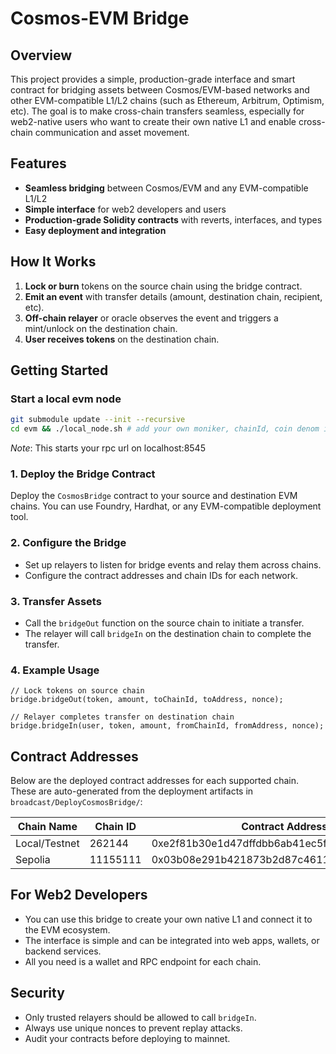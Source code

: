 # Cosmos-EVM Bridge

## Overview
This project provides a simple, production-grade interface and smart contract for bridging assets between Cosmos/EVM-based networks and other EVM-compatible L1/L2 chains (such as Ethereum, Arbitrum, Optimism, etc). The goal is to make cross-chain transfers seamless, especially for web2-native users who want to create their own native L1 and enable cross-chain communication and asset movement.

## Features
- **Seamless bridging** between Cosmos/EVM and any EVM-compatible L1/L2
- **Simple interface** for web2 developers and users
- **Production-grade Solidity contracts** with reverts, interfaces, and types
- **Easy deployment and integration**

## How It Works
1. **Lock or burn** tokens on the source chain using the bridge contract.
2. **Emit an event** with transfer details (amount, destination chain, recipient, etc).
3. **Off-chain relayer** or oracle observes the event and triggers a mint/unlock on the destination chain.
4. **User receives tokens** on the destination chain.

## Getting Started

### Start a local evm node
```sh
git submodule update --init --recursive
cd evm && ./local_node.sh # add your own moniker, chainId, coin denom in ./local_node.sh file
```
*Note*: This starts your rpc url on localhost:8545

### 1. Deploy the Bridge Contract
Deploy the `CosmosBridge` contract to your source and destination EVM chains. You can use Foundry, Hardhat, or any EVM-compatible deployment tool.

### 2. Configure the Bridge
- Set up relayers to listen for bridge events and relay them across chains.
- Configure the contract addresses and chain IDs for each network.

### 3. Transfer Assets
- Call the `bridgeOut` function on the source chain to initiate a transfer.
- The relayer will call `bridgeIn` on the destination chain to complete the transfer.

### 4. Example Usage
```solidity
// Lock tokens on source chain
bridge.bridgeOut(token, amount, toChainId, toAddress, nonce);

// Relayer completes transfer on destination chain
bridge.bridgeIn(user, token, amount, fromChainId, fromAddress, nonce);
```

## Contract Addresses
Below are the deployed contract addresses for each supported chain. These are auto-generated from the deployment artifacts in `broadcast/DeployCosmosBridge/`:

| Chain Name      | Chain ID   | Contract Address                        |
|----------------|-----------|-----------------------------------------|
| Local/Testnet  | 262144    | 0xe2f81b30e1d47dffdbb6ab41ec5f0572705b026d |
| Sepolia        | 11155111  | 0x03b08e291b421873b2d87c4611ceddb8b5403760 |


## For Web2 Developers
- You can use this bridge to create your own native L1 and connect it to the EVM ecosystem.
- The interface is simple and can be integrated into web apps, wallets, or backend services.
- All you need is a wallet and RPC endpoint for each chain.

## Security
- Only trusted relayers should be allowed to call `bridgeIn`.
- Always use unique nonces to prevent replay attacks.
- Audit your contracts before deploying to mainnet.